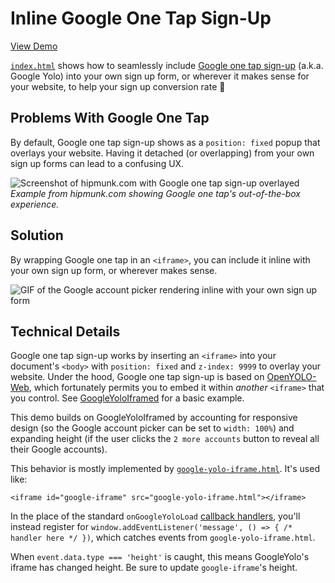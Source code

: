# Inline Google One Tap Sign-Up

[View Demo](https://zapier.github.io/google-yolo-inline/)

[`index.html`](index.html) shows how to seamlessly include [Google one tap sign-up](https://developers.google.com/identity/one-tap/web/overview) (a.k.a. Google Yolo) into your own sign up form, or wherever it makes sense for your website, to help your sign up conversion rate 🚀

## Problems With Google One Tap

By default, Google one tap sign-up shows as a `position: fixed` popup that overlays your website. Having it detached (or overlapping) from your own sign up forms can lead to a confusing UX.

![Screenshot of hipmunk.com with Google one tap sign-up overlayed](https://user-images.githubusercontent.com/709153/39146066-87996ae0-46ea-11e8-9276-51f980588673.png)
*Example from hipmunk.com showing Google one tap's out-of-the-box experience.*

## Solution

By wrapping Google one tap in an `<iframe>`, you can include it inline with your own sign up form, or wherever makes sense.

![GIF of the Google account picker rendering inline with your own sign up form](https://cdn.zapier.com/storage/photos/b967f8451579c9de604e54ae3f18d19f.gif)

## Technical Details

Google one tap sign-up works by inserting an `<iframe>` into your document's `<body>` with `position: fixed` and `z-index: 9999` to overlay your website. Under the hood, Google one tap sign-up is based on [OpenYOLO-Web](https://github.com/openid/OpenYOLO-Web), which fortunately permits you to embed it within *another* `<iframe>` that you control. See [GoogleYoloIframed](https://github.com/TMSCH/GoogleYoloIframed) for a basic example.

This demo builds on GoogleYoloIframed by accounting for responsive design (so the Google account picker can be set to `width: 100%`) and expanding height (if the user clicks the `2 more accounts` button to reveal all their Google accounts).

This behavior is mostly implemented by [`google-yolo-iframe.html`](google-yolo-iframe.html). It's used like:

```
<iframe id="google-iframe" src="google-yolo-iframe.html"></iframe>
```

In the place of the standard `onGoogleYoloLoad` [callback handlers](https://developers.google.com/identity/one-tap/web/retrieve-hints#handle_the_hint_request_result), you'll instead register for `window.addEventListener('message', () => { /* handler here */ })`, which catches events from `google-yolo-iframe.html`.

When `event.data.type === 'height'` is caught, this means GoogleYolo's iframe has changed height. Be sure to update `google-iframe`'s height.
